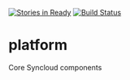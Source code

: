 [![Stories in Ready](https://badge.waffle.io/syncloud/platform.png?label=ready&title=Ready)](https://waffle.io/syncloud/platform)
[![Build Status](https://travis-ci.org/syncloud/platform.svg?branch=master)](https://travis-ci.org/syncloud/platform)
# platform

Core Syncloud components